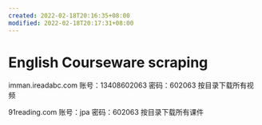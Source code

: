 ```yaml
---
created: 2022-02-18T20:16:35+08:00
modified: 2022-02-18T20:17:31+08:00
---
```


# English Courseware scraping

imman.ireadabc.com  账号：13408602063 密码：602063 按目录下载所有视频

91reading.com  账号：jpa 密码：602063 按目录下载所有课件
